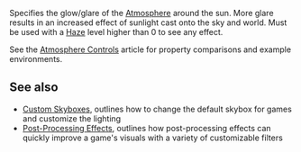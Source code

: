 Specifies the glow/glare of the [Atmosphere](https://developer.roblox.com/en-us/api-reference/class/Atmosphere) around the sun. More glare results in an increased effect of sunlight cast onto the sky and world. Must be used with a [Haze](https://developer.roblox.com/en-us/api-reference/property/Atmosphere/Haze) level higher than 0 to see any effect.

See the [Atmosphere Controls](https://developer.roblox.com/en-us/articles/atmosphere) article for property comparisons and example environments.

See also
--------

*   [Custom Skyboxes](https://developer.roblox.com/en-us/articles/custom-skyboxes), outlines how to change the default skybox for games and customize the lighting
*   [Post-Processing Effects](https://developer.roblox.com/en-us/articles/post-processing-effects), outlines how post-processing effects can quickly improve a game's visuals with a variety of customizable filters